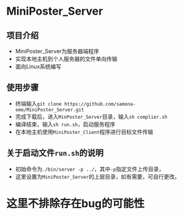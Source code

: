 # MiniPoster_Server
## 项目介绍
* MiniPoster_Server为服务器端程序
* 实现本地主机到个人服务器的文件单向传输
* 面向Linux系统编写
## 使用步骤
* 终端输入`git clone https://github.com/samona-omo/MiniPoster_Server.git`
* 完成下载后，进入`MinPoster_Server`目录，输入`sh complier.sh`
* 编译结束，输入`sh run.sh`，启动服务程序
* 在本地主机使用`MiniPoster_Client`程序进行目标文件传输
## 关于启动文件`run.sh`的说明
* 初始命令为`./bin/server -p ../`，其中`-p`指定文件上传目录，
* 这里设置为`MiniPoster_Server`的上层目录，如有需要，可自行更改。
# 这里不排除存在bug的可能性
